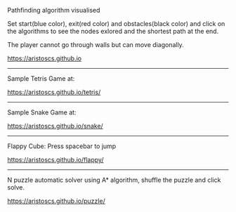 Pathfinding algorithm visualised

Set start(blue color), exit(red color) and obstacles(black color) and click on the algorithms to see the nodes exlored and the shortest path at the end.

The player cannot go through walls but can move diagonally.

https://aristoscs.github.io

---------------------------------------------------------------
Sample Tetris Game at: 

https://aristoscs.github.io/tetris/

---------------------------------------------------------------

Sample Snake Game at:

https://aristoscs.github.io/snake/

---------------------------------------------------------------

Flappy Cube: Press spacebar to jump

https://aristoscs.github.io/flappy/

---------------------------------------------------------------

N puzzle automatic solver using A* algorithm, shuffle the puzzle and click solve.

https://aristoscs.github.io/puzzle/
